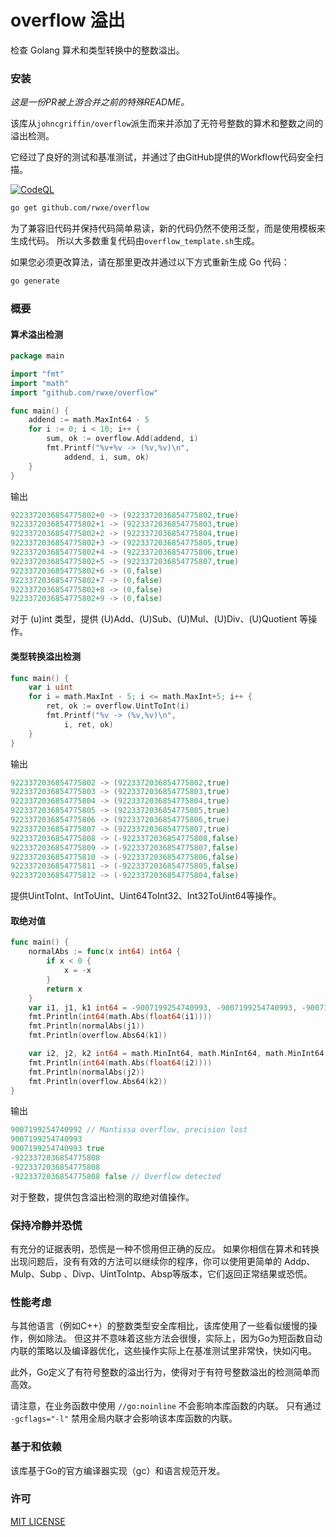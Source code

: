 # overflow 溢出
检查 Golang 算术和类型转换中的整数溢出。
### 安装

*这是一份PR被上游合并之前的特殊README。*

该库从`johncgriffin/overflow`派生而来并添加了无符号整数的算术和整数之间的溢出检测。

它经过了良好的测试和基准测试，并通过了由GitHub提供的Workflow代码安全扫描。

[![CodeQL](https://github.com/rwxe/overflow/actions/workflows/codeql.yml/badge.svg)](https://github.com/rwxe/overflow/actions/workflows/codeql.yml)

```sh
go get github.com/rwxe/overflow
```

为了兼容旧代码并保持代码简单易读，新的代码仍然不使用泛型，而是使用模板来生成代码。 所以大多数重复代码由`overflow_template.sh`生成。

如果您必须更改算法，请在那里更改并通过以下方式重新生成 Go 代码：
```sh
go generate
```
### 概要

#### 算术溢出检测
```go
package main

import "fmt"
import "math"
import "github.com/rwxe/overflow"

func main() {
	addend := math.MaxInt64 - 5
	for i := 0; i < 10; i++ {
		sum, ok := overflow.Add(addend, i)
		fmt.Printf("%v+%v -> (%v,%v)\n",
			addend, i, sum, ok)
	}
}
```
输出
```go
9223372036854775802+0 -> (9223372036854775802,true)
9223372036854775802+1 -> (9223372036854775803,true)
9223372036854775802+2 -> (9223372036854775804,true)
9223372036854775802+3 -> (9223372036854775805,true)
9223372036854775802+4 -> (9223372036854775806,true)
9223372036854775802+5 -> (9223372036854775807,true)
9223372036854775802+6 -> (0,false)
9223372036854775802+7 -> (0,false)
9223372036854775802+8 -> (0,false)
9223372036854775802+9 -> (0,false)
```
对于 (u)int 类型，提供 (U)Add、(U)Sub、(U)Mul、(U)Div、(U)Quotient 等操作。


#### 类型转换溢出检测
```go
func main() {
	var i uint
	for i = math.MaxInt - 5; i <= math.MaxInt+5; i++ {
		ret, ok := overflow.UintToInt(i)
		fmt.Printf("%v -> (%v,%v)\n",
			i, ret, ok)
	}
}
```
输出
```go
9223372036854775802 -> (9223372036854775802,true)
9223372036854775803 -> (9223372036854775803,true)
9223372036854775804 -> (9223372036854775804,true)
9223372036854775805 -> (9223372036854775805,true)
9223372036854775806 -> (9223372036854775806,true)
9223372036854775807 -> (9223372036854775807,true)
9223372036854775808 -> (-9223372036854775808,false)
9223372036854775809 -> (-9223372036854775807,false)
9223372036854775810 -> (-9223372036854775806,false)
9223372036854775811 -> (-9223372036854775805,false)
9223372036854775812 -> (-9223372036854775804,false)
```
提供UintToInt、IntToUint、Uint64ToInt32、Int32ToUint64等操作。

#### 取绝对值
```go
func main() {
    normalAbs := func(x int64) int64 {
        if x < 0 {
            x = -x
        }
        return x
    }
    var i1, j1, k1 int64 = -9007199254740993, -9007199254740993, -9007199254740993
    fmt.Println(int64(math.Abs(float64(i1))))
    fmt.Println(normalAbs(j1))
    fmt.Println(overflow.Abs64(k1))

    var i2, j2, k2 int64 = math.MinInt64, math.MinInt64, math.MinInt64
    fmt.Println(int64(math.Abs(float64(i2))))
    fmt.Println(normalAbs(j2))
    fmt.Println(overflow.Abs64(k2))
}
```
输出
```go
9007199254740992 // Mantissa overflow, precision lost
9007199254740993
9007199254740993 true
-9223372036854775808
-9223372036854775808
-9223372036854775808 false // Overflow detected
```

对于整数，提供包含溢出检测的取绝对值操作。

### 保持冷静并恐慌

有充分的证据表明，恐慌是一种不惯用但正确的反应。 如果你相信在算术和转换出现问题后，没有有效的方法可以继续你的程序，你可以使用更简单的 Addp、Mulp、Subp 、Divp、UintToIntp、Absp等版本，它们返回正常结果或恐慌。

### 性能考虑

与其他语言（例如C++）的整数类型安全库相比，该库使用了一些看似缓慢的操作，例如除法。 但这并不意味着这些方法会很慢，实际上，因为Go为短函数自动内联的策略以及编译器优化，这些操作实际上在基准测试里非常快，快如闪电。

此外，Go定义了有符号整数的溢出行为，使得对于有符号整数溢出的检测简单而高效。

请注意，在业务函数中使用 `//go:noinline` 不会影响本库函数的内联。 只有通过 `-gcflags="-l"` 禁用全局内联才会影响该本库函数的内联。

### 基于和依赖

该库基于Go的官方编译器实现（gc）和语言规范开发。

### 许可

[MIT LICENSE](./LICENSE.md)

